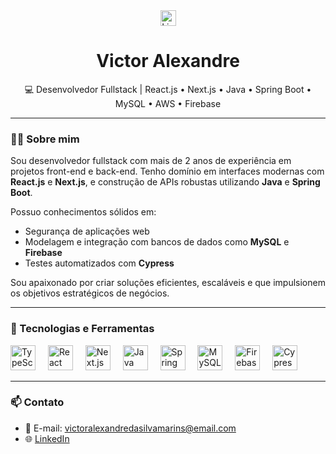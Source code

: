 <div align="center">
  <a href="https://www.linkedin.com/in/victor-alexandre-b106a1268/" target="_blank">
    <img src="https://img.shields.io/static/v1?message=LinkedIn&logo=linkedin&label=&color=0077B5&logoColor=white&labelColor=&style=for-the-badge" height="25" alt="LinkedIn" />
  </a>
</div>

<h1 align="center">Victor Alexandre</h1>

<p align="center">💻 Desenvolvedor Fullstack | React.js • Next.js • Java • Spring Boot • MySQL • AWS • Firebase</p>

---

### 👨‍💻 Sobre mim

Sou desenvolvedor fullstack com mais de 2 anos de experiência em projetos front-end e back-end. Tenho domínio em interfaces modernas com **React.js** e **Next.js**, e construção de APIs robustas utilizando **Java** e **Spring Boot**.

Possuo conhecimentos sólidos em:
- Segurança de aplicações web
- Modelagem e integração com bancos de dados como **MySQL** e **Firebase**
- Testes automatizados com **Cypress**

Sou apaixonado por criar soluções eficientes, escaláveis e que impulsionem os objetivos estratégicos de negócios.

---

### 🚀 Tecnologias e Ferramentas

<div align="left">
  <img src="https://cdn.jsdelivr.net/gh/devicons/devicon/icons/typescript/typescript-original.svg" height="40" alt="TypeScript" />
  <img width="12" />
  <img src="https://cdn.jsdelivr.net/gh/devicons/devicon/icons/react/react-original.svg" height="40" alt="React" />
  <img width="12" />
  <img src="https://cdn.jsdelivr.net/gh/devicons/devicon/icons/nextjs/nextjs-original.svg" height="40" alt="Next.js" />
  <img width="12" />
  <img src="https://cdn.jsdelivr.net/gh/devicons/devicon/icons/java/java-original.svg" height="40" alt="Java" />
  <img width="12" />
  <img src="https://cdn.jsdelivr.net/gh/devicons/devicon/icons/spring/spring-original.svg" height="40" alt="Spring Boot" />
  <img width="12" />
  <img src="https://cdn.jsdelivr.net/gh/devicons/devicon/icons/mysql/mysql-original.svg" height="40" alt="MySQL" />
  <img width="12" />
  <img src="https://cdn.jsdelivr.net/gh/devicons/devicon/icons/firebase/firebase-plain.svg" height="40" alt="Firebase" />
  <img width="12" />
  <img src="https://cdn.jsdelivr.net/gh/devicons/devicon/icons/cypressio/cypressio-original.svg" height="40" alt="Cypress" />
</div>

---

### 📫 Contato

- 📧 E-mail: victoralexandredasilvamarins@email.com
- 🌐 [LinkedIn](https://www.linkedin.com/in/victoralexandredasilvamarins)
